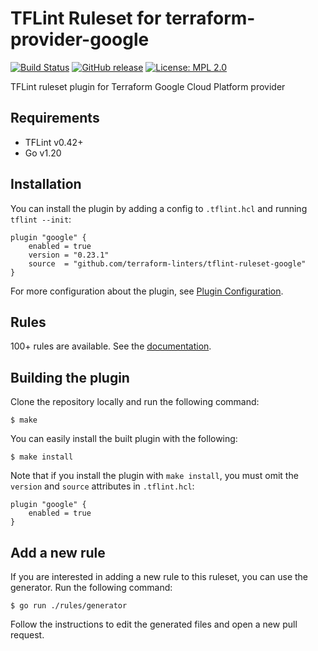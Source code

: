 # TFLint Ruleset for terraform-provider-google
[![Build Status](https://github.com/terraform-linters/tflint-ruleset-google/workflows/build/badge.svg?branch=master)](https://github.com/terraform-linters/tflint-ruleset-google/actions)
[![GitHub release](https://img.shields.io/github/release/terraform-linters/tflint-ruleset-google.svg)](https://github.com/terraform-linters/tflint-ruleset-google/releases/latest)
[![License: MPL 2.0](https://img.shields.io/badge/License-MPL%202.0-blue.svg)](LICENSE)

TFLint ruleset plugin for Terraform Google Cloud Platform provider

## Requirements

- TFLint v0.42+
- Go v1.20

## Installation

You can install the plugin by adding a config to `.tflint.hcl` and running `tflint --init`:

```hcl
plugin "google" {
    enabled = true
    version = "0.23.1"
    source  = "github.com/terraform-linters/tflint-ruleset-google"
}
```

For more configuration about the plugin, see [Plugin Configuration](docs/configuration.md).

## Rules

100+ rules are available. See the [documentation](docs/rules/README.md).

## Building the plugin

Clone the repository locally and run the following command:

```
$ make
```

You can easily install the built plugin with the following:

```
$ make install
```

Note that if you install the plugin with `make install`, you must omit the `version` and `source` attributes in `.tflint.hcl`:

```hcl
plugin "google" {
    enabled = true
}
```

## Add a new rule

If you are interested in adding a new rule to this ruleset, you can use the generator. Run the following command:

```
$ go run ./rules/generator
```

Follow the instructions to edit the generated files and open a new pull request.
